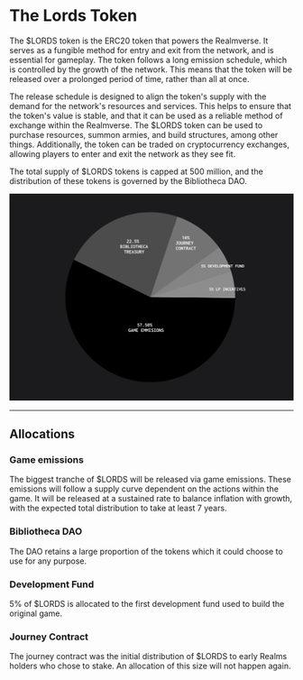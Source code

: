 # The Lords Token

The $LORDS token is the ERC20 token that powers the Realmverse. It serves as a fungible method for entry and exit from the network, and is essential for gameplay. The token follows a long emission schedule, which is controlled by the growth of the network. This means that the token will be released over a prolonged period of time, rather than all at once. 

The release schedule is designed to align the token's supply with the demand for the network's resources and services. This helps to ensure that the token's value is stable, and that it can be used as a reliable method of exchange within the Realmverse. The $LORDS token can be used to purchase resources, summon armies, and build structures, among other things. Additionally, the token can be traded on cryptocurrency exchanges, allowing players to enter and exit the network as they see fit.

The total supply of $LORDS tokens is capped at 500 million, and the distribution of these tokens is governed by the Bibliotheca DAO.

![$LORDS Allocation](/static/img/allocation.png)

---
## Allocations

### Game emissions

The biggest tranche of $LORDS will be released via game emissions. These emissions will follow a supply curve dependent on the actions within the game. It will be released at a sustained rate to balance inflation with growth, with the expected total distribution to take at least 7 years.

### Bibliotheca DAO

The DAO retains a large proportion of the tokens which it could choose to use for any purpose.

### Development Fund

5% of $LORDS is allocated to the first development fund used to build the original game.

### Journey Contract

The journey contract was the initial distribution of $LORDS to early Realms holders who chose to stake. An allocation of this size will not happen again.